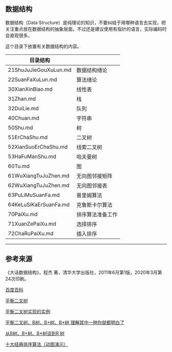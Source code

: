 ## 数据结构

数据结构（Data Structure）是纯理论的知识，不要纠结于用哪种语言去实现，把关注重点放在数据结构的抽象层面。不过还是建议使用有指针的语言，实际编码时会直观很多。

这个目录下放置有关数据结构的内容。

| 目录结构              |                  |
| --------------------- | ---------------- |
| 21ShuJuJieGouXuLun.md | 数据结构绪论     |
| 22SuanFaXuLun.md      | 算法绪论         |
| 30XianXinBiao.md      | 线性表           |
| 31Zhan.md             | 栈               |
| 32DuiLie.md           | 队列             |
| 40Chuan.md            | 字符串           |
| 50Shu.md              | 树               |
| 51ErChaShu.md         | 二叉树           |
| 52XianSuoErChaShu.md  | 线索二叉树       |
| 53HaFuManShu.md       | 哈夫曼树         |
| 60Tu.md               | 图               |
| 61WuXiangTuJuZhen.md  | 无向图邻接矩阵   |
| 62WuXiangTuJuZhen.md  | 无向图邻接表     |
| 63PuLiMuSuanFa.md     | 普里姆算法       |
| 64KeLuSiKaErSuanFa.md | 克鲁斯卡尔算法   |
| 70PaiXu.md            | 排序算法准备工作 |
| 71XuanZePaiXu.md      | 选择排序         |
| 72ChaRuPaiXu.md       | 插入排序         |

---

## 参考来源

《大话数据结构》，程杰 著，清华大学出版社，2011年6月第1版，2020年3月第24次印刷。

[百度百科](https://baike.baidu.com)

[平衡二叉树](https://baijiahao.baidu.com/s?id=1651427207567199156&wfr=spider&for=pc)

[平衡二叉树实现的实例](https://blog.csdn.net/wxbmelisky/article/details/47787963)

[平衡二叉树、B树、B+树、B*树 理解其中一种你就都明白了](https://zhuanlan.zhihu.com/p/27700617)

[从B树、B+树、B*树谈到R 树](https://blog.csdn.net/v_JULY_v/article/details/6530142/)

[十大经典排序算法（动图演示）](https://www.cnblogs.com/onepixel/articles/7674659.html)